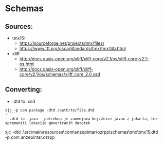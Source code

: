 # Schemas

## Sources:
- tmx15:
  - https://sourceforge.net/projects/tmx/files/
  - https://www.ttt.org/oscarStandards/tmx/tmx14b.html
- xliff
  - http://docs.oasis-open.org/xliff/xliff-core/v2.1/os/xliff-core-v2.1-os.html
  - http://docs.oasis-open.org/xliff/xliff-core/v2.1/os/schemas/xliff_core_2.0.xsd

## Converting:
- .dtd to .xsd 
```
xjc -p com.package -dtd /path/to/file.dtd
- ```
- .dtd to .java - potrebna je zamenjava knjižnice javax z jakarta, ter spremeniti lokacijo generiranih datotek
```
xjc -dtd .\src\main\resources\com\anzepintar\ozrpp\schemas\tmx\tmx15.dtd -p com.anzepintar.ozrpp
```
